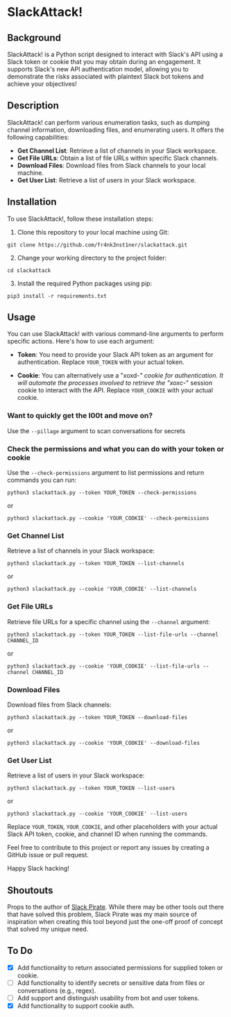 
# SlackAttack!

## Background

SlackAttack! is a Python script designed to interact with Slack's API using a Slack token or cookie that you may obtain during an engagement. It supports Slack's new API authentication model, allowing you to demonstrate the risks associated with plaintext Slack bot tokens and achieve your objectives!

## Description

SlackAttack! can perform various enumeration tasks, such as dumping channel information, downloading files, and enumerating users. It offers the following capabilities:

- **Get Channel List**: Retrieve a list of channels in your Slack workspace.
- **Get File URLs**: Obtain a list of file URLs within specific Slack channels.
- **Download Files**: Download files from Slack channels to your local machine.
- **Get User List**: Retrieve a list of users in your Slack workspace.

## Installation

To use SlackAttack!, follow these installation steps:

1. Clone this repository to your local machine using Git:
  
```  
git clone https://github.com/fr4nk3nst1ner/slackattack.git
```
    
2. Change your working directory to the project folder:
  
```  
cd slackattack
```
    
3. Install the required Python packages using pip:
  
```  
pip3 install -r requirements.txt
```
    

## Usage

You can use SlackAttack! with various command-line arguments to perform specific actions. Here's how to use each argument:

- **Token**: You need to provide your Slack API token as an argument for authentication. Replace `YOUR_TOKEN` with your actual token.
    
- **Cookie**: You can alternatively use a "xoxd-*" cookie for authentication. It will automate the processes involved to retrieve the "xoxc-*" session cookie to interact with the API. Replace `YOUR_COOKIE` with your actual cookie.
    
### Want to quickly get the l00t and move on? 

Use the `--pillage` argument to scan conversations for secrets

### Check the permissions and what you can do with your token or cookie

Use the `--check-permissions` argument to list permissions and return commands you can run:

```
python3 slackattack.py --token YOUR_TOKEN --check-permissions
```

or

```
python3 slackattack.py --cookie 'YOUR_COOKIE' --check-permissions
```

### Get Channel List

Retrieve a list of channels in your Slack workspace:

```
python3 slackattack.py --token YOUR_TOKEN --list-channels
```

or

```
python3 slackattack.py --cookie 'YOUR_COOKIE' --list-channels
```

### Get File URLs

Retrieve file URLs for a specific channel using the `--channel` argument:

```
python3 slackattack.py --token YOUR_TOKEN --list-file-urls --channel CHANNEL_ID
```

or

```
python3 slackattack.py --cookie 'YOUR_COOKIE' --list-file-urls --channel CHANNEL_ID
```

### Download Files

Download files from Slack channels:

```
python3 slackattack.py --token YOUR_TOKEN --download-files
```

or

```
python3 slackattack.py --cookie 'YOUR_COOKIE' --download-files
```

### Get User List

Retrieve a list of users in your Slack workspace:

```
python3 slackattack.py --token YOUR_TOKEN --list-users
```

or

```
python3 slackattack.py --cookie 'YOUR_COOKIE' --list-users
```

Replace `YOUR_TOKEN`, `YOUR_COOKIE`, and other placeholders with your actual Slack API token, cookie, and channel ID when running the commands.

Feel free to contribute to this project or report any issues by creating a GitHub issue or pull request.

Happy Slack hacking!

## Shoutouts

Props to the author of [Slack Pirate](https://github.com/emtunc/SlackPirate). While there may be other tools out there that have solved this problem, Slack Pirate was my main source of inspiration when creating this tool beyond just the one-off proof of concept that solved my unique need.

## To Do

- [x]  Add functionality to return associated permissions for supplied token or cookie.
- [ ]  Add functionality to identify secrets or sensitive data from files or conversations (e.g., regex).
- [ ]  Add support and distinguish usability from bot and user tokens.
- [x]  Add functionality to support cookie auth.
